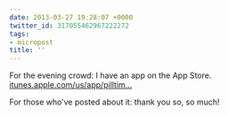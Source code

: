 ```yaml
---
date: 2013-03-27 19:28:07 +0000
twitter_id: 317055462967222272
tags:
- micropost
title: ''
---
```


For the evening crowd: I have an app on the App Store. [itunes.apple.com/us/app/pilltim…](https://itunes.apple.com/us/app/pilltimer-take-your-medicine/id624064313?ls=1&mt=8)

For those who’ve posted about it: thank you so, so much!
